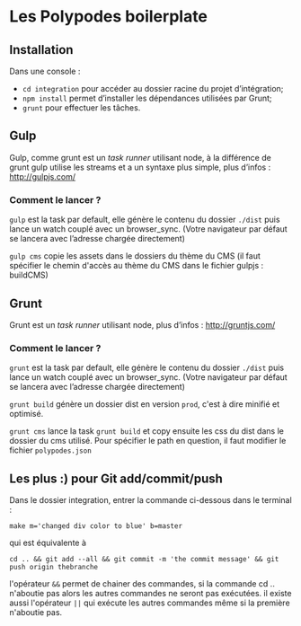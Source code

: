 # Les Polypodes boilerplate

## Installation

Dans une console :

* `cd integration` pour accéder au dossier racine du projet d’intégration;
* `npm install` permet d’installer les dépendances utilisées par Grunt;
* `grunt` pour effectuer les tâches.

## Gulp

Gulp, comme grunt est un _task runner_ utilisant node, à la différence de grunt gulp utilise les streams et a un syntaxe plus simple, plus d’infos : http://gulpjs.com/

### Comment le lancer ?

`gulp` est la task par default, elle génère le contenu du dossier `./dist` puis lance un watch couplé avec un browser_sync. (Votre navigateur par défaut se lancera avec l’adresse chargée directement)

`gulp cms` copie les assets dans le dossiers du thème du CMS (il faut spécifier le chemin d'accès au thème du CMS dans le fichier gulpjs : buildCMS)

## Grunt

Grunt est un _task runner_ utilisant node, plus d’infos : http://gruntjs.com/

### Comment le lancer ?

`grunt` est la task par default, elle génère le contenu du dossier `./dist` puis lance un watch couplé avec un browser_sync. (Votre navigateur par défaut se lancera avec l’adresse chargée directement)

`grunt build` génère un dossier dist en version `prod`, c'est à dire minifié et optimisé.

`grunt cms` lance la task `grunt build` et copy ensuite les css du dist dans le dossier du cms utilisé. Pour spécifier le path en question, il faut modifier le fichier `polypodes.json`

## Les plus :) pour Git add/commit/push

Dans le dossier integration, entrer la commande ci-dessous dans le terminal :

`make m='changed div color to blue' b=master`

qui est équivalente à

`cd .. && git add --all && git commit -m 'the commit message' && git push origin thebranche`

l'opérateur `&&` permet de chainer des commandes, si la commande cd .. n'aboutie pas alors les autres commandes ne seront pas exécutées. il existe aussi l'opérateur `||` qui exécute les autres commandes même si la première n'aboutie pas.

